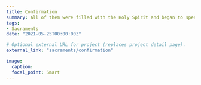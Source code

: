 ```yaml
---
title: Confirmation
summary: All of them were filled with the Holy Spirit and began to speak in other languages, as the Spirit gave them ability. - Acts 2:4
tags:
- Sacraments
date: "2021-05-25T00:00:00Z"

# Optional external URL for project (replaces project detail page).
external_link: "sacraments/confirmation"

image:
  caption:
  focal_point: Smart
---
```

